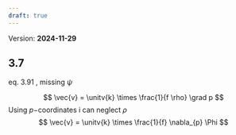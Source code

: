 ```yaml
---
draft: true
---
```


Version: **2024-11-29**

## 3.7

eq. $3.91$ , missing $\psi$





$$
 \vec{v} = \unitv{k} \times \frac{1}{f \rho} \grad p
$$
Using $p-$coordinates i can neglect $\rho$
$$
 \vec{v} = \unitv{k} \times \frac{1}{f} \nabla_{p} \Phi
$$
